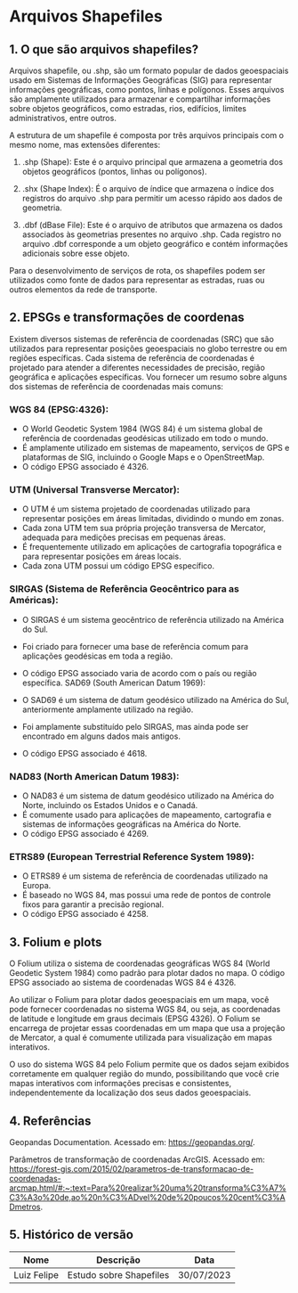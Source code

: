 # Arquivos Shapefiles

## 1. O que são arquivos shapefiles?

Arquivos shapefile, ou .shp, são um formato popular de dados geoespaciais usado em Sistemas de Informações Geográficas (SIG) para representar informações geográficas, como pontos, linhas e polígonos. Esses arquivos são amplamente utilizados para armazenar e compartilhar informações sobre objetos geográficos, como estradas, rios, edifícios, limites administrativos, entre outros.

A estrutura de um shapefile é composta por três arquivos principais com o mesmo nome, mas extensões diferentes:

1. .shp (Shape): Este é o arquivo principal que armazena a geometria dos objetos geográficos (pontos, linhas ou polígonos).

2. .shx (Shape Index): É o arquivo de índice que armazena o índice dos registros do arquivo .shp para permitir um acesso rápido aos dados de geometria.

3. .dbf (dBase File): Este é o arquivo de atributos que armazena os dados associados às geometrias presentes no arquivo .shp. Cada registro no arquivo .dbf corresponde a um objeto geográfico e contém informações adicionais sobre esse objeto.

Para o desenvolvimento de serviços de rota, os shapefiles podem ser utilizados como fonte de dados para representar as estradas, ruas ou outros elementos da rede de transporte. 

## 2. EPSGs e transformações de coordenas


Existem diversos sistemas de referência de coordenadas (SRC) que são utilizados para representar posições geoespaciais no globo terrestre ou em regiões específicas. Cada sistema de referência de coordenadas é projetado para atender a diferentes necessidades de precisão, região geográfica e aplicações específicas. Vou fornecer um resumo sobre alguns dos sistemas de referência de coordenadas mais comuns:

### WGS 84 (EPSG:4326):

* O World Geodetic System 1984 (WGS 84) é um sistema global de referência de coordenadas geodésicas utilizado em todo o mundo.
* É amplamente utilizado em sistemas de mapeamento, serviços de GPS e plataformas de SIG, incluindo o Google Maps e o OpenStreetMap.
* O código EPSG associado é 4326.

### UTM (Universal Transverse Mercator):
* O UTM é um sistema projetado de coordenadas utilizado para representar posições em áreas limitadas, dividindo o mundo em zonas.
* Cada zona UTM tem sua própria projeção transversa de Mercator, adequada para medições precisas em pequenas áreas.
* É frequentemente utilizado em aplicações de cartografia topográfica e para representar posições em áreas locais.
* Cada zona UTM possui um código EPSG específico.

### SIRGAS (Sistema de Referência Geocêntrico para as Américas):

* O SIRGAS é um sistema geocêntrico de referência utilizado na América do Sul.
* Foi criado para fornecer uma base de referência comum para aplicações geodésicas em toda a região.
* O código EPSG associado varia de acordo com o país ou região específica.
SAD69 (South American Datum 1969):

* O SAD69 é um sistema de datum geodésico utilizado na América do Sul, anteriormente amplamente utilizado na região.
* Foi amplamente substituído pelo SIRGAS, mas ainda pode ser encontrado em alguns dados mais antigos.
* O código EPSG associado é 4618.

### NAD83 (North American Datum 1983):

* O NAD83 é um sistema de datum geodésico utilizado na América do Norte, incluindo os Estados Unidos e o Canadá.
* É comumente usado para aplicações de mapeamento, cartografia e sistemas de informações geográficas na América do Norte.
* O código EPSG associado é 4269.

### ETRS89 (European Terrestrial Reference System 1989):

* O ETRS89 é um sistema de referência de coordenadas utilizado na Europa.
* É baseado no WGS 84, mas possui uma rede de pontos de controle fixos para garantir a precisão regional.
* O código EPSG associado é 4258.

## 3. Folium e plots

O Folium utiliza o sistema de coordenadas geográficas WGS 84 (World Geodetic System 1984) como padrão para plotar dados no mapa. O código EPSG associado ao sistema de coordenadas WGS 84 é 4326.

Ao utilizar o Folium para plotar dados geoespaciais em um mapa, você pode fornecer coordenadas no sistema WGS 84, ou seja, as coordenadas de latitude e longitude em graus decimais (EPSG 4326). O Folium se encarrega de projetar essas coordenadas em um mapa que usa a projeção de Mercator, a qual é comumente utilizada para visualização em mapas interativos.

O uso do sistema WGS 84 pelo Folium permite que os dados sejam exibidos corretamente em qualquer região do mundo, possibilitando que você crie mapas interativos com informações precisas e consistentes, independentemente da localização dos seus dados geoespaciais.

## 4. Referências

Geopandas Documentation. Acessado em: https://geopandas.org/. 

Parâmetros de transformação de coordenadas ArcGIS. Acessado em: 
https://forest-gis.com/2015/02/parametros-de-transformacao-de-coordenadas-arcmap.html/#:~:text=Para%20realizar%20uma%20transforma%C3%A7%C3%A3o%20de,ao%20n%C3%ADvel%20de%20poucos%20cent%C3%ADmetros.

## 5. Histórico de versão 
|Nome  | Descrição | Data  |
|---------|---------|---------|
|Luiz Felipe     |   Estudo sobre Shapefiles    | 30/07/2023        |
